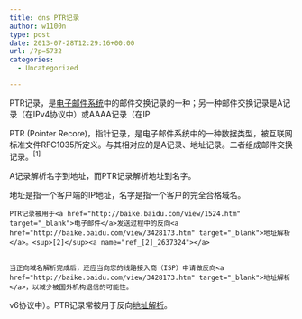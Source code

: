 ```yaml
---
title: dns PTR记录
author: w1100n
type: post
date: 2013-07-28T12:29:16+00:00
url: /?p=5732
categories:
  - Uncategorized

---
```

PTR记录，是<a href="http://baike.baidu.com/view/2296101.htm" target="_blank">电子邮件系统</a>中的邮件交换记录的一种；另一种邮件交换记录是A记录（在IPv4协议中）或AAAA记录（在IP

  PTR (Pointer Recore)，指针记录，是电子邮件系统中的一种数据类型，被互联网标准文件RFC1035所定义。与其相对应的是A记录、地址记录。二者组成邮件交换记录。<sup>[1]</sup><a name="ref_[1]_2637324"></a>


  A记录解析名字到地址，而PTR记录解析地址到名字。


  地址是指一个客户端的IP地址，名字是指一个客户的完全合格域名。 
  
    PTR记录被用于<a href="http://baike.baidu.com/view/1524.htm" target="_blank">电子邮件</a>发送过程中的反向<a href="http://baike.baidu.com/view/3428173.htm" target="_blank">地址解析</a>。<sup>[2]</sup><a name="ref_[2]_2637324"></a>
  
  
    当正向域名解析完成后，还应当向您的线路接入商（ISP）申请做反向<a href="http://baike.baidu.com/view/3428173.htm" target="_blank">地址解析</a>，以减少被国外机构退信的可能性。
  

v6协议中）。PTR记录常被用于反向<a href="http://baike.baidu.com/view/3428173.htm" target="_blank">地址解析</a>。